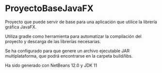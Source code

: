 # ProyectoBaseJavaFX
Proyecto que puede servir de base para una aplicación que utilice la librería gráfica JavaFX.

Utiliza gradle como herramienta para automatizar la compilación del proyecto y descarga de las librerías necesarias.

Se ha configurado para que genere un archivo ejecutable JAR multiplataforma, que podrá encontrarse en la carpeta build/libs.

Ha sido generado con NetBeans 12.0 y JDK 11
